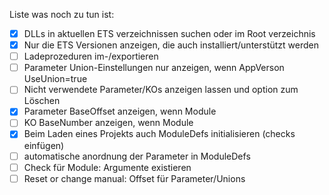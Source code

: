 Liste was noch zu tun ist:  
- [x] DLLs in aktuellen ETS verzeichnissen suchen oder im Root verzeichnis
- [x] Nur die ETS Versionen anzeigen, die auch installiert/unterstützt werden
- [ ] Ladeprozeduren im-/exportieren
- [ ] Parameter Union-Einstellungen nur anzeigen, wenn AppVerson UseUnion=true
- [ ] Nicht verwendete Parameter/KOs anzeigen lassen und option zum Löschen
- [x] Parameter BaseOffset anzeigen, wenn Module
- [ ] KO BaseNumber anzeigen, wenn Module
- [x] Beim Laden eines Projekts auch ModuleDefs initialisieren (checks einfügen)
- [ ] automatische anordnung der Parameter in ModuleDefs
- [ ] Check für Module: Argumente existieren
- [ ] Reset or change manual: Offset für Parameter/Unions